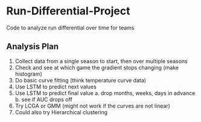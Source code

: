 # Run-Differential-Project


Code to analyze run differential over time for teams

## Analysis Plan

1. Collect data from a single season to start, then over multiple seasons
2. Check and see at which game the gradient stops changing (make histogram)
3. Do basic curve fitting (think temperature curve data)
4. Use LSTM to predict next values
5. Use LSTM to predict final value
  a. drop months, weeks, days in advance
  b. see if AUC drops off
6. Try LCGA or GMM (might not work if the curves are not linear)
7. Could also try Hierarchical clustering

